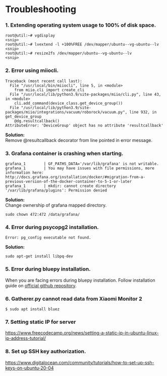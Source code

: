 # Troubleshooting
### 1. Extending operating system usage to 100% of disk space.
```
root@util:~# vgdisplay
<snip>
root@util:~# lvextend -l +100%FREE /dev/mapper/ubuntu--vg-ubuntu--lv
<snip>
root@util:~# resize2fs /dev/mapper/ubuntu--vg-ubuntu--lv
<snip>
```
### 2. Error using miiocli.
```
Traceback (most recent call last):
  File "/usr/local/bin/miiocli", line 5, in <module>
    from miio.cli import create_cli
  File "/usr/local/lib/python3.9/site-packages/miio/cli.py", line 43, in <module>
    cli.add_command(device_class.get_device_group())
  File "/usr/local/lib/python3.9/site-packages/miio/integrations/vacuum/roborock/vacuum.py", line 932, in get_device_group
    @dg.resultcallback()
AttributeError: 'DeviceGroup' object has no attribute 'resultcallback'
```
__Solution:__   
Remove @resultcallback decorator from line pointed in error message.
### 3. Grafana container is crashing when starting.
```
grafana_1        | GF_PATHS_DATA='/var/lib/grafana' is not writable.
grafana_1        | You may have issues with file permissions, more information here: http://docs.grafana.org/installation/docker/#migration-from-a-previous-version-of-the-docker-container-to-5-1-or-later
grafana_1        | mkdir: cannot create directory '/var/lib/grafana/plugins': Permission denied
```
__Solution:__   
Change ownership of grafana mapped directory.
```
sudo chown 472:472 /data/grafana/
```
### 4. Error during psycopg2 installation.
```
Error: pg_config executable not found.
```
__Solution:__   
```
sudo apt-get install libpq-dev
```
### 5. Error during bluepy installation.
When you are facing errors during bluepy installation. Follow installation guide on [official github repository](https://github.com/IanHarvey/bluepy).
### 6. Gatherer.py cannot read data from Xiaomi Monitor 2
```
$ sudo apt install bluez
```

### 7. Setting static IP for server
https://www.freecodecamp.org/news/setting-a-static-ip-in-ubuntu-linux-ip-address-tutorial/

### 8. Set up SSH key authorization.
https://www.digitalocean.com/community/tutorials/how-to-set-up-ssh-keys-on-ubuntu-20-04
